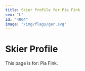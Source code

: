 ```yaml
---
title: Skier Profile for Pia Fink
sex: "L"
id: "4004"
image: "/img/flags/ger.svg" 
---
```


# Skier Profile

This page is for: Pia Fink.
    